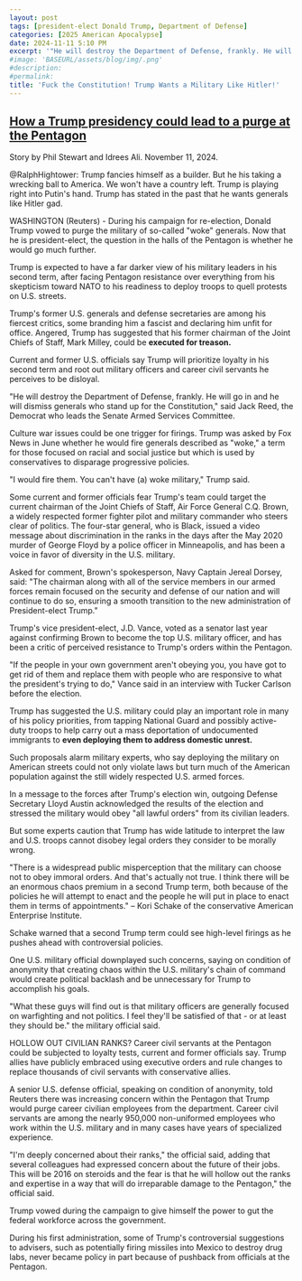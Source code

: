 ```yaml
---
layout: post
tags: [president-elect Donald Trump, Department of Defense]
categories: [2025 American Apocalypse]
date: 2024-11-11 5:10 PM
excerpt: '"He will destroy the Department of Defense, frankly. He will go in and he will dismiss generals who stand up for the Constitution." – Jack Reed, Democrat who leads the Senate Armed Services Committee'
#image: 'BASEURL/assets/blog/img/.png'
#description:
#permalink:
title: 'Fuck the Constitution! Trump Wants a Military Like Hitler!'
---
```



## [How a Trump presidency could lead to a purge at the Pentagon](https://www.msn.com/en-us/news/politics/how-a-trump-presidency-could-lead-to-a-purge-at-the-pentagon/ar-AA1tRGyd?ocid=emmx-mmx-feeds&pc=EMMX01&cvid=287e64ce154b435ea5e2464d9b4d0e1e&ei=52)

Story by Phil Stewart and Idrees Ali. November 11, 2024.

@RalphHightower: Trump fancies himself as a builder. But he his taking a wrecking ball to America. We won't have a country left. Trump is playing right into Putin's hand. Trump has stated in the past that he wants generals like Hitler gad.

WASHINGTON (Reuters) - During his campaign for re-election, Donald Trump vowed to purge the military of so-called "woke" generals. Now that he is president-elect, the question in the halls of the Pentagon is whether he would go much further.

Trump is expected to have a far darker view of his military leaders in his second term, after facing Pentagon resistance over everything from his skepticism toward NATO to his readiness to deploy troops to quell protests on U.S. streets.

Trump's former U.S. generals and defense secretaries are among his fiercest critics, some branding him a fascist and declaring him unfit for office. Angered, Trump has suggested that his former chairman of the Joint Chiefs of Staff, Mark Milley, could be **executed for treason.**

Current and former U.S. officials say Trump will prioritize loyalty in his second term and root out military officers and career civil servants he perceives to be disloyal.

"He will destroy the Department of Defense, frankly. He will go in and he will dismiss generals who stand up for the Constitution," said Jack Reed, the Democrat who leads the Senate Armed Services Committee.

Culture war issues could be one trigger for firings. Trump was asked by Fox News in June whether he would fire generals described as "woke," a term for those focused on racial and social justice but which is used by conservatives to disparage progressive policies.

"I would fire them. You can't have (a) woke military," Trump said.

Some current and former officials fear Trump's team could target the current chairman of the Joint Chiefs of Staff, Air Force General C.Q. Brown, a widely respected former fighter pilot and military commander who steers clear of politics. The four-star general, who is Black, issued a video message about discrimination in the ranks in the days after the May 2020 murder of George Floyd by a police officer in Minneapolis, and has been a voice in favor of diversity in the U.S. military.

Asked for comment, Brown's spokesperson, Navy Captain Jereal Dorsey, said: "The chairman along with all of the service members in our armed forces remain focused on the security and defense of our nation and will continue to do so, ensuring a smooth transition to the new administration of President-elect Trump."

Trump's vice president-elect, J.D. Vance, voted as a senator last year against confirming Brown to become the top U.S. military officer, and has been a critic of perceived resistance to Trump's orders within the Pentagon.

"If the people in your own government aren't obeying you, you have got to get rid of them and replace them with people who are responsive to what the president's trying to do," Vance said in an interview with Tucker Carlson before the election.

Trump has suggested the U.S. military could play an important role in many of his policy priorities, from tapping National Guard and possibly active-duty troops to help carry out a mass deportation of undocumented immigrants to **even deploying them to address domestic unrest.**

Such proposals alarm military experts, who say deploying the military on American streets could not only violate laws but turn much of the American population against the still widely respected U.S. armed forces.

In a message to the forces after Trump's election win, outgoing Defense Secretary Lloyd Austin acknowledged the results of the election and stressed the military would obey "all lawful orders" from its civilian leaders.

But some experts caution that Trump has wide latitude to interpret the law and U.S. troops cannot disobey legal orders they consider to be morally wrong.

"There is a widespread public misperception that the military can choose not to obey immoral orders. And that's actually not true. I think there will be an enormous chaos premium in a second Trump term, both because of the policies he will attempt to enact and the people he will put in place to enact them in terms of appointments." – Kori Schake of the conservative American Enterprise Institute.

Schake warned that a second Trump term could see high-level firings as he pushes ahead with controversial policies.

One U.S. military official downplayed such concerns, saying on condition of anonymity that creating chaos within the U.S. military's chain of command would create political backlash and be unnecessary for Trump to accomplish his goals.

"What these guys will find out is that military officers are generally focused on warfighting and not politics. I feel they'll be satisfied of that - or at least they should be." the military official said.

HOLLOW OUT CIVILIAN RANKS? Career civil servants at the Pentagon could be subjected to loyalty tests, current and former officials say. Trump allies have publicly embraced using executive orders and rule changes to replace thousands of civil servants with conservative allies.

A senior U.S. defense official, speaking on condition of anonymity, told Reuters there was increasing concern within the Pentagon that Trump would purge career civilian employees from the department. Career civil servants are among the nearly 950,000 non-uniformed employees who work within the U.S. military and in many cases have years of specialized experience.

"I'm deeply concerned about their ranks," the official said, adding that several colleagues had expressed concern about the future of their jobs. This will be 2016 on steroids and the fear is that he will hollow out the ranks and expertise in a way that will do irreparable damage to the Pentagon," the official said.

Trump vowed during the campaign to give himself the power to gut the federal workforce across the government.

During his first administration, some of Trump's controversial suggestions to advisers, such as potentially firing missiles into Mexico to destroy drug labs, never became policy in part because of pushback from officials at the Pentagon.

